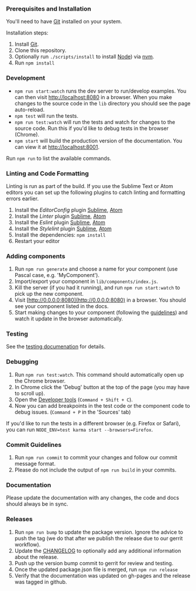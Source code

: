 ### Prerequisites and Installation

You'll need to have [Git](http://git-scm.com/) installed on your system.

Installation steps:

1. Install [Git](http://git-scm.com/).
2. Clone this repository.
3. Optionally run `./scripts/install` to install [Node](https://nodejs.org/en/)) via [nvm](https://github.com/creationix/nvm).
4. Run `npm install`


### Development

- `npm run start:watch` runs the dev server to run/develop examples. You can then visit [http://localhost:8080](http://localhost:8080) in a browser. When you make changes to the source code in the `lib` directory you should see the page auto-reload.
- `npm test` will run the tests.
- `npm run test:watch` will run the tests and watch for changes to the source code. Run this if you'd like to debug tests in the browser (Chrome).
- `npm start` will build the production version of the documentation. You can view it at [http://localhost:8001](http://localhost:8001).

Run `npm run` to list the available commands.


### Linting and Code Formatting

Linting is run as part of the build. If you use the Sublime Text or Atom editors you can set up the following plugins to catch
linting and formatting errors earlier.

1. Install the *EditorConfig* plugin [Sublime](https://github.com/sindresorhus/editorconfig-sublime), [Atom](https://github.com/sindresorhus/atom-editorconfig)
2. Install the *Linter* plugin [Sublime](http://sublimelinter.readthedocs.org/en/latest/), [Atom](https://atom.io/packages/linter)
3. Install the *Eslint* plugin [Sublime](https://github.com/roadhump/SublimeLinter-eslint), [Atom](https://github.com/AtomLinter/linter-eslint)
4. Install the *Stylelint* plugin [Sublime](https://github.com/kungfusheep/SublimeLinter-contrib-stylelint), [Atom](https://atom.io/packages/linter-stylelint)
5. Install the dependencies:
`npm install`
5. Restart your editor


### Adding components

1. Run `npm run generate` and choose a name for your component (use Pascal case, e.g. 'MyComponent').
2. Import/export your component in `lib/components/index.js`.
3. Kill the server (if you had it running), and run `npm run start:watch` to pick up the new component.
4. Visit [http://0.0.0.0:8080](http://0.0.0.0:8080) in a browser. You should see your component listed in the docs.
5. Start making changes to your component (following the [guidelines](#component-guidelines)) and watch it update in the browser automatically.


### Testing

See the [testing documenation](#testing-components) for details.


### Debugging

1. Run `npm run test:watch`. This command should automatically open up the Chrome browser.
2. In Chrome click the 'Debug' button at the top of the page (you may have to scroll up).
3. Open the [Developer tools](https://developers.google.com/web/tools/chrome-devtools/debug/?hl=en) (`Command + Shift + C`).
3. Now you can add breakpoints in the test code or the component code to debug issues. (`Command + P` in the 'Sources' tab)

If you'd like to run the tests in a different browser (e.g. Firefox or Safari), you can run
`NODE_ENV=test karma start --browsers=Firefox`.


### Commit Guidelines

1. Run `npm run commit` to commit your changes and follow our commit message format.
2. Please do not include the output of `npm run build` in your commits.


### Documentation

Please update the documentation with any changes, the code and docs should
always be in sync.


### Releases

1. Run `npm run bump` to update the package version. Ignore the advice to push the tag (we do that after we publish the release due to our gerrit workflow).
2. Update the [CHANGELOG](#CHANGELOG) to optionally add any additional information about the release.
3. Push up the version bump commit to gerrit for review and testing.
4. Once the updated package.json file is merged, run `npm run release`
5. Verify that the documentation was updated on gh-pages and the release was tagged in github.

